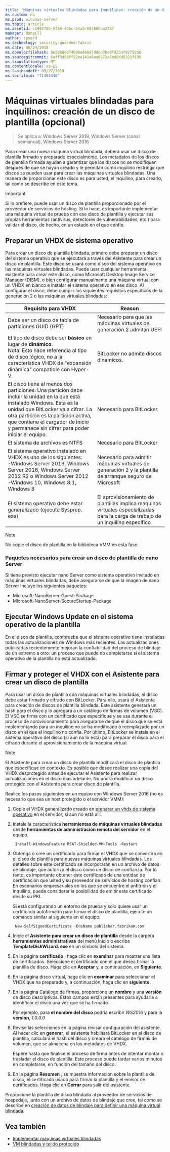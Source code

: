 ```yaml
---
title: 'Máquinas virtuales blindadas para inquilinos: creación de un disco de plantilla: opcional'
ms.custom: na
ms.prod: windows-server
ms.topic: article
ms.assetid: c1992f8b-6f88-4dbc-b4a5-08368bba2787
manager: dongill
author: rpsqrd
ms.technology: security-guarded-fabric
ms.date: 08/29/2018
ms.openlocfilehash: 8e5080dd74506e86687dddb7be0fd35af92f5b56
ms.sourcegitcommit: 6aff3d88ff22ea141a6ea6572a5ad8dd6321f199
ms.translationtype: MT
ms.contentlocale: es-ES
ms.lasthandoff: 09/27/2019
ms.locfileid: "71403440"
---
```

# <a name="shielded-vms-for-tenants---creating-a-template-disk-optional"></a>Máquinas virtuales blindadas para inquilinos: creación de un disco de plantilla (opcional)

>Se aplica a: Windows Server 2019, Windows Server (canal semianual), Windows Server 2016

Para crear una nueva máquina virtual blindada, deberá usar un disco de plantilla firmado y preparado especialmente. Los metadatos de los discos de plantilla firmada ayudan a garantizar que los discos no se modifiquen después de que se hayan creado y le permitan como inquilino restringir qué discos se pueden usar para crear las máquinas virtuales blindadas. Una manera de proporcionar este disco es para usted, el inquilino, para crearlo, tal como se describe en este tema. 

> [!IMPORTANT]
> Si lo prefiere, puede usar un disco de plantilla proporcionado por el proveedor de servicios de hosting. Si lo hace, es importante implementar una máquina virtual de prueba con ese disco de plantilla y ejecutar sus propias herramientas (antivirus, detectores de vulnerabilidades, etc.) para validar el disco, de hecho, en un estado en el que confíe.

## <a name="prepare-an-operating-system-vhdx"></a>Preparar un VHDX de sistema operativo

Para crear un disco de plantilla blindada, primero debe preparar un disco del sistema operativo que se ejecutará a través del Asistente para crear un disco de plantilla. Este disco se usará como disco del sistema operativo en las máquinas virtuales blindadas. Puede usar cualquier herramienta existente para crear este disco, como Microsoft Desktop Image Service Manager (DISM), o bien configurar manualmente una máquina virtual con un VHDX en blanco e instalar el sistema operativo en ese disco. Al configurar el disco, debe cumplir los siguientes requisitos específicos de la generación 2 o las máquinas virtuales blindadas: 

| Requisito para VHDX | Reason |
|-----------|----|
|Debe ser un disco de tabla de particiones GUID (GPT) | Necesario para que las máquinas virtuales de generación 2 admitan UEFI|
|El tipo de disco debe ser **básico** en lugar de **dinámico**. <br>Nota: Esto hace referencia al tipo de disco lógico, no a la característica VHDX de "expansión dinámica" compatible con Hyper-V. | BitLocker no admite discos dinámicos.|
|El disco tiene al menos dos particiones. Una partición debe incluir la unidad en la que está instalado Windows. Esta es la unidad que BitLocker va a cifrar. La otra partición es la partición activa, que contiene el cargador de inicio y permanece sin cifrar para poder iniciar el equipo.|Necesario para BitLocker|
|El sistema de archivos es NTFS | Necesario para BitLocker|
|El sistema operativo instalado en VHDX es uno de los siguientes:<br>-Windows Server 2019, Windows Server 2016, Windows Server 2012 R2 o Windows Server 2012 <br>-Windows 10, Windows 8.1, Windows 8| Necesario para admitir máquinas virtuales de generación 2 y la plantilla de arranque seguro de Microsoft|
|El sistema operativo debe estar generalizado (ejecute Sysprep. exe) | El aprovisionamiento de plantillas implica máquinas virtuales especializadas para la carga de trabajo de un inquilino específico| 

> [!NOTE]
> No copie el disco de plantilla en la biblioteca VMM en esta fase. 

### <a name="required-packages-to-create-a-nano-server-template-disk"></a>Paquetes necesarios para crear un disco de plantilla de nano Server

Si tiene previsto ejecutar nano Server como sistema operativo invitado en máquinas virtuales blindadas, debe asegurarse de que la imagen de nano Server incluye los siguientes paquetes:

- Microsoft-NanoServer-Guest-Package
- Microsoft-NanoServer-SecureStartup-Package

## <a name="run-windows-update-on-the-template-operating-system"></a>Ejecutar Windows Update en el sistema operativo de la plantilla

En el disco de plantilla, compruebe que el sistema operativo tiene instaladas todas las actualizaciones de Windows más recientes. Las actualizaciones publicadas recientemente mejoran la confiabilidad del proceso de blindaje de un extremo a otro: un proceso que puede no completarse si el sistema operativo de la plantilla no está actualizado.

## <a name="sign-and-protect-the-vhdx-with-the-template-disk-wizard"></a>Firmar y proteger el VHDX con el Asistente para crear un disco de plantilla

Para usar un disco de plantilla con máquinas virtuales blindadas, el disco debe estar firmado y cifrado con BitLocker. Para ello, usará el Asistente para creación de discos de plantilla blindada. Este asistente generará un hash para el disco y lo agregará a un catálogo de firmas de volumen (VSC). El VSC se firma con un certificado que especifique y se usa durante el proceso de aprovisionamiento para asegurarse de que el disco que se está implementando para un inquilino no se ha modificado o reemplazado por un disco en el que el inquilino no confía. Por último, BitLocker se instala en el sistema operativo del disco (si aún no lo está) para preparar el disco para el cifrado durante el aprovisionamiento de la máquina virtual.

> [!NOTE]
> El Asistente para crear un disco de plantilla modificará el disco de plantilla que especifique en contexto. Es posible que desee realizar una copia del VHDX desprotegido antes de ejecutar el Asistente para realizar actualizaciones en el disco más adelante. No podrá modificar un disco protegido con el Asistente para crear disco de plantilla.

Realice los pasos siguientes en un equipo con Windows Server 2016 (no es necesario que sea un host protegido o el servidor VMM):

1. Copie el VHDX generalizado creado en [preparar un vhdx de sistema operativo](#prepare-an-operating-system-vhdx) en el servidor, si aún no está allí.

2. Instale la característica **herramientas de máquinas virtuales blindadas** desde **herramientas de administración remota del servidor** en el equipo.

        Install-WindowsFeature RSAT-Shielded-VM-Tools -Restart

3. Obtenga o cree un certificado para firmar el VHDX que se convertirá en el disco de plantilla para nuevas máquinas virtuales blindadas. Los detalles sobre este certificado se incorporarán en un archivo de datos de blindaje, que autoriza el disco como un disco de confianza. Por lo tanto, es importante obtener este certificado de una entidad de certificación que usted y su proveedor de servicios de hosting confían. En escenarios empresariales en los que se encuentre el anfitrión y el inquilino, puede considerar la posibilidad de emitir este certificado desde su PKI.

    Si está configurando un entorno de prueba y solo quiere usar un certificado autofirmado para firmar el disco de plantilla, ejecute un comando similar al siguiente en el equipo:

        New-SelfSignedCertificate -DnsName publisher.fabrikam.com

4. Inicie el **Asistente para crear un disco de plantilla** desde la carpeta **herramientas administrativas** del menú Inicio o escriba **TemplateDiskWizard. exe** en un símbolo del sistema.

5. En la página **certificado** , haga clic en **examinar** para mostrar una lista de certificados. Seleccione el certificado con el que desea firmar la plantilla de disco. Haga clic en **Aceptar** y, a continuación, en **Siguiente**.

6. En la página disco virtual, haga clic en **examinar** para seleccionar el VHDX que ha preparado y, a continuación, haga clic en **siguiente**.

7. En la página Catálogo de firmas, proporcione un **nombre** y una **versión** de disco descriptivos. Estos campos están presentes para ayudarle a identificar el disco una vez que se ha firmado.

    Por ejemplo, para **el nombre del disco** podría escribir _WS2016_ y para la **versión**, _1.0.0.0_

8. Revise las selecciones en la página revisar configuración del asistente. Al hacer clic en **generar**, el asistente habilitará BitLocker en el disco de plantilla, calculará el hash del disco y creará el catálogo de firmas de volumen, que se almacena en los metadatos de VHDX.

    Espere hasta que finalice el proceso de firma antes de intentar montar o trasladar el disco de plantilla. Este proceso puede tardar varios minutos en completarse, en función del tamaño del disco. 

9. En la página **Resumen** , se muestra información sobre la plantilla de disco, el certificado usado para firmar la plantilla y el emisor de certificados. Haga clic en **Cerrar** para salir del asistente.


Proporcione la plantilla de disco blindada al proveedor de servicios de hospedaje, junto con un archivo de datos de blindaje que cree, tal como se describe en [creación de datos de blindaje para definir una máquina virtual blindada](guarded-fabric-tenant-creates-shielding-data.md).

## <a name="see-also"></a>Vea también

- [Implementar máquinas virtuales blindadas](guarded-fabric-configuration-scenarios-for-shielded-vms-overview.md)
- [VM blindadas y tejido protegido](guarded-fabric-and-shielded-vms-top-node.md)
